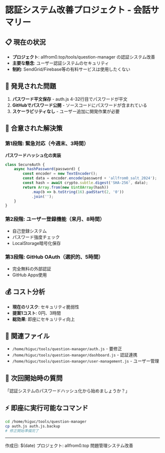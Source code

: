# 認証システム改善プロジェクト - 会話サマリー

## 📋 現在の状況
- **プロジェクト**: allfrom0.top/tools/question-manager の認証システム改善
- **主要な懸念**: ユーザー認証システムのセキュリティ
- **制約**: SendGrid/Firebase等の有料サービスは使用したくない

## 🚨 発見された問題
1. **パスワード平文保存** - auth.js 4-32行目でパスワードが平文
2. **GitHubでパスワード公開** - ソースコードにパスワードが含まれている
3. **スケーラビリティなし** - ユーザー追加に開発作業が必要

## 🎯 合意された解決策

### 第1段階: 緊急対応（今週末、3時間）
**パスワードハッシュ化の実装**
```javascript
class SecureAuth {
    async hashPassword(password) {
        const encoder = new TextEncoder();
        const data = encoder.encode(password + 'allfrom0_salt_2024');
        const hash = await crypto.subtle.digest('SHA-256', data);
        return Array.from(new Uint8Array(hash))
            .map(b => b.toString(16).padStart(2, '0'))
            .join('');
    }
}
```

### 第2段階: ユーザー登録機能（来月、8時間）
- 自己登録システム
- パスワード強度チェック
- LocalStorage暗号化保存

### 第3段階: GitHub OAuth（選択的、5時間）
- 完全無料の外部認証
- GitHub Apps使用

## 💰 コスト分析
- **現在のリスク**: セキュリティ脆弱性
- **提案1コスト**: 0円、3時間
- **総効果**: 即座にセキュリティ向上

## 📁 関連ファイル
- `/home/higuc/tools/question-manager/auth.js` - 要修正
- `/home/higuc/tools/question-manager/dashboard.js` - 認証連携
- `/home/higuc/tools/question-manager/user-management.js` - ユーザー管理

## 🔄 次回開始時の質問
「認証システムのパスワードハッシュ化から始めましょうか？」

## ⚡ 即座に実行可能なコマンド
```bash
cd /home/higuc/tools/question-manager
cp auth.js auth.js.backup
# 修正開始準備完了
```

---
作成日: $(date)
プロジェクト: allfrom0.top 問題管理システム改善